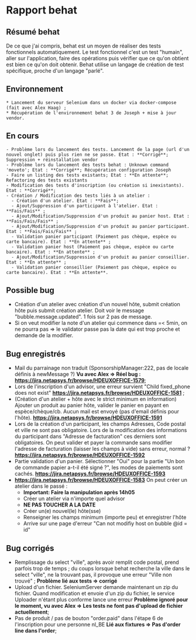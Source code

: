 # Rapport behat

## Résumé behat
De ce que j'ai compris, behat est un moyen de réaliser des tests fonctionnels automatiquement. Le test fonctionnel c'est un test "humain", aller sur l'application, faire des opérations puis vérifier que ce qu'on obtient est bien ce qu'on doit obtenir.
Behat utilise un langage de création de test spécifique, proche d'un langage "parlé".

## Environnement
    * Lancement du serveur Selenium dans un docker via docker-compose (fait avec Alex Haag) ;
    * Récupération de l'environnement behat 3 de Joseph + mise à jour vendor.

## En cours
    - Problème lors du lancement des tests. Lancement de la page (url d'un nouvel onglet) puis plus rien ne se passe. Etat : **Corrigé**; Suppression + réinstallation vendor
    - Problème lors du lancement des tests behat : Unknown command 'moveto'; Etat : **Corrigé**; Récupération configuration Joseph
    - Faire un listing des tests existants; Etat : **En attente**; Refactoring des tests existants
    - Modification des tests d'inscription (ou création si inexistants). Etat : **Corrigé**;
    - Création / Modification des tests liés à un atelier :
      - Création d'un atelier. Etat : **Fais**;
      - Ajout/Suppression d'un participant à l'atelier. Etat : **Fais/Fais** ;
      - Ajout/Modification/Suppression d'un produit au panier host. Etat : **Fais/Fais/Fais** ;
      - Ajout/Modification/Suppression d'un produit au panier participant. Etat : **Fais/Fais/Fais** ;
      - Validation panier participant (Paiement pas chèque, espèce ou carte bancaire). Etat : **En attente** ;
      - Validation panier host (Paiement pas chèque, espèce ou carte bancaire). Etat : **En attente** ;
      - Ajout/Modification/Suppression d'un produit au panier conseillier. Etat : **En attente** ;
      - Validation panier conseillier (Paiement pas chèque, espèce ou carte bancaire). Etat : **En attente**.

## Possible bug
  * Création d'un atelier avec création d'un nouvel hôte, submit création hôte puis submit création atelier. Doit voir le message "bubble.message.updated". 1 fois sur 2 pas de message. 
  * Si on veut modifier la note d'un atelier qui commence dans =< 5min, on ne pourra pas => le validator passe pas la date qui est trop proche et demande de la modifier.

## Bug enregistrés
  * Mail du parrainage non traduit (SponsorshipManager:222, pas de locale définis à newMessage ?) **Vu avec Alex => Réel bug : https://jira.netapsys.fr/browse/HDEUXOFFICE-1579**;
  * Lors de l'inscription d'un advisor, une erreur survient "Child fixed_phone does not exist" **https://jira.netapsys.fr/browse/HDEUXOFFICE-1581** ;
  * (Création d'un atelier + hôte avec le strict minimum en information) Ajouter un produit au panier hôte, valider le panier en payant en espèce/chèque/cb. Aucun mail est envoyé (pas d'email définis pour l'hôte). **https://jira.netapsys.fr/browse/HDEUXOFFICE-1591**
  * Lors de la création d'un participant, les champs Adresses, Code postal et ville ne sont pas obligatoire. Lors de la modification des informations du participant dans "Adresse de facturation" ces derniers sont obligatoires. On peut valider et payer la commande sans modifier l'adresse de facturation (laisser les champs à vide) sans erreur, normal ? **https://jira.netapsys.fr/browse/HDEUXOFFICE-1592**
  * Partie validation d'un panier. Sélectionner "Oui" pour la partie "Un bon de commande papier a-t-il été signé ?", les modes de paiements sont cachés. **https://jira.netapsys.fr/browse/HDEUXOFFICE-1593**
  * **https://jira.netapsys.fr/browse/HDEUXOFFICE-1583** On peut créer un atelier dans le passé :
    - **Important: Faire la manipulation après 14h05**
    - Créer un atelier via n'importe quel advisor
    - **NE PAS TOUCHER A LA DATE**
    - Créer un(e) nouvel(le) hôte(sse)
    - Renseigner les champs minimum (importe peu) et enregistrer l'hôte
    - Arrive sur une page d'erreur "Can not modifiy host on bubble @id = id" 

## Bug corrigés
  * Remplissage du select "ville", après avoir remplit code postal, prend parfois trop de temps ; du coups lorsque behat recherche la ville dans le select "ville", ne la trouvant pas, il provoque une erreur "Ville non trouvé" ; **Problème lié aux tests => corrigé**
  * Upload d'un fichier. SeleniumServer demande maintenant un zip du fichier. Quand modification et envoie d'un zip du fichier, le service Uploader n'étant plus conforme lance une erreur **Problème ignoré pour le moment, vu avec Alex => Les tests ne font pas d'upload de fichier actuellement**;
  * Pas de produit / pas de bouton "order.paid" dans l'étape 6 de l'inscription pour une personne nl_BE **Lié aux fixtures => Pas d'order line dans l'order**;